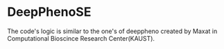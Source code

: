 # DeepPhenoSE
The code's logic is similar to the one's of deeppheno created by Maxat in Computational Bioscince Research Center(KAUST). 
